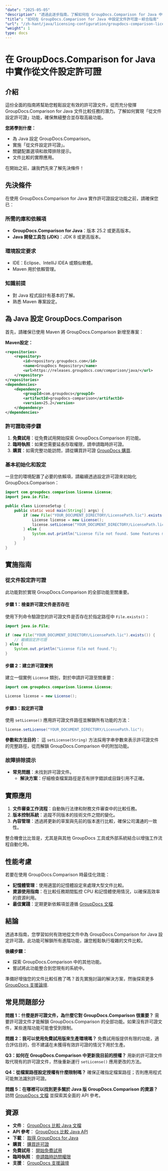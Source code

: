 ```yaml
---
"date": "2025-05-05"
"description": "透過此逐步指南，了解如何在 GroupDocs.Comparison for Java 中設定許可證文件。解鎖所有功能，有效率地增強文件比較任務。"
"title": "如何在 GroupDocs.Comparison for Java 中設定文件許可證－綜合指南"
"url": "/zh-hant/java/licensing-configuration/groupdocs-comparison-license-setup-java/"
"weight": 1
type: docs
---
```

# 在 GroupDocs.Comparison for Java 中實作從文件設定許可證

## 介紹

這份全面的指南將幫助您輕鬆設定有效的許可證文件，從而充分發揮 GroupDocs.Comparison for Java 文件比較任務的潛力。了解如何實現「從文件設定許可證」功能，確保無縫整合並存取高級功能。

**您將學到什麼：**
- 為 Java 設定 GroupDocs.Comparison。
- 實施「從文件設定許可證」。 
- 關鍵配置選項和故障排除提示。
- 文件比較的實際應用。

在開始之前，讓我們先來了解先決條件！

## 先決條件

在使用 GroupDocs.Comparison for Java 實作許可證設定功能之前，請確保您已：

### 所需的庫和依賴項
- **GroupDocs.Comparison for Java**：版本 25.2 或更高版本。
- **Java 開發工具包 (JDK)**：JDK 8 或更高版本。

### 環境設定要求
- IDE：Eclipse、IntelliJ IDEA 或類似軟體。
- Maven 用於依賴管理。

### 知識前提
- 對 Java 程式設計有基本的了解。
- 熟悉 Maven 專案設定。

## 為 Java 設定 GroupDocs.Comparison

首先，請確保已使用 Maven 將 GroupDocs.Comparison 新增至專案：

**Maven設定：**

```xml
<repositories>
    <repository>
        <id>repository.groupdocs.com</id>
        <name>GroupDocs Repository</name>
        <url>https://releases.groupdocs.com/comparison/java/</url>
    </repository>
</repositories>
<dependencies>
    <dependency>
        <groupId>com.groupdocs</groupId>
        <artifactId>groupdocs-comparison</artifactId>
        <version>25.2</version>
    </dependency>
</dependencies>
```

### 許可證取得步驟

1. **免費試用**：從免費試用開始探索 GroupDocs.Comparison 的功能。
2. **臨時執照**：如果您需要延長存取權限，請申請臨時許可證。
3. **購買**：如需完整功能訪問，請從購買許可證 [GroupDocs 購買](https://purchase。groupdocs.com/buy).

### 基本初始化和設定

一旦您的環境配置了必要的依賴項，請繼續透過設定許可證來初始化 GroupDocs.Comparison：

```java
import com.groupdocs.comparison.license.License;
import java.io.File;

public class LicenseSetup {
    public static void main(String[] args) {
        if (new File("YOUR_DOCUMENT_DIRECTORY/LicensePath.lic").exists()) {
            License license = new License();
            license.setLicense("YOUR_DOCUMENT_DIRECTORY/LicensePath.lic");
        } else {
            System.out.println("License file not found. Some features may be limited.");
        }
    }
}
```

## 實施指南

### 從文件設定許可證

此功能對於實現 GroupDocs.Comparison 的全部功能至關重要。

#### 步驟 1：檢查許可證文件是否存在
使用下列命令驗證您的許可證文件是否存在於指定路徑中 `File.exists()`：

```java
import java.io.File;

if (new File("YOUR_DOCUMENT_DIRECTORY/LicensePath.lic").exists()) {
    // 繼續設定許可證
} else {
    System.out.println("License file not found.");
}
```

#### 步驟 2：建立許可證實例
建立一個實例 `License` 類別，對於申請許可證至關重要：

```java
import com.groupdocs.comparison.license.License;

License license = new License();
```

#### 步驟3：設定許可證
使用 `setLicense()` 應用許可證文件路徑並解鎖所有功能的方法：

```java
license.setLicense("YOUR_DOCUMENT_DIRECTORY/LicensePath.lic");
```
**參數和方法目的**： 這 `setLicense(String)` 方法採用字串參數來表示許可證文件的完整路徑，從而解鎖 GroupDocs.Comparison 中的附加功能。

### 故障排除提示
- **常見問題**：未找到許可證文件。
  - **解決方案**：仔細檢查檔案路徑是否有拼字錯誤或目錄引用不正確。

## 實際應用

1. **文件審查工作流程**：自動執行法律和財務文件審查中的比較任務。
2. **版本控制系統**：追蹤不同版本的技術文件之間的變化。
3. **內容管理**：透過將更新的草案與先前的版本進行比較，確保公司溝通的一致性。

整合機會比比皆是，尤其是與其他 GroupDocs 工具或外部系統結合以增強工作流程自動化時。

## 性能考慮

若要在使用 GroupDocs.Comparison 時最佳化效能：
- **記憶體管理**：使用適當的記憶體設定來處理大型文件比較。
- **資源使用指南**：在比較任務期間監控 CPU 和記憶體使用情況，以確保高效率的資源利用。
- **最佳實踐**：定期更新依賴項並遵循 [GroupDocs 文檔](https://docs。groupdocs.com/comparison/java/).

## 結論

透過本指南，您學習如何有效地從文件中為 GroupDocs.Comparison for Java 設定許可證。此功能可解鎖所有進階功能，讓您輕鬆執行複雜的文件比較。

**後續步驟：**
- 探索 GroupDocs.Comparison 中的其他功能。
- 嘗試將此功能整合到您現有的系統中。

準備好增強您的文件比較任務了嗎？首先實施討論的解決方案，然後探索更多 [GroupDocs 支援論壇](https://forum。groupdocs.com/c/comparison).

## 常見問題部分

**問題 1：什麼是許可證文件，為什麼它對 GroupDocs.Comparison 很重要？**
需要許可證文件才能解鎖 GroupDocs.Comparison 的全部功能。如果沒有許可證文件，某些進階功能可能會受到限制。

**問題 2：我可以使用免費試用版來生產環境嗎？**
免費試用版提供有限的功能，適合評估目的，但不建議在未獲得有效許可證的情況下用於生產。

**Q3：如何在 GroupDocs.Comparison 中更新我目前的授權？**
用新的許可證文件取代現有的許可證文件，然後重新運行 `setLicense()` 應用更改的方法。

**Q4：從檔案路徑設定授權有什麼限制嗎？**
確保正確指定檔案路徑；否則應用程式可能無法識別許可證。

**問題 5：在哪裡可以找到更多關於 Java 版 GroupDocs.Comparison 的資源？**
訪問 [GroupDocs 文檔](https://docs.groupdocs.com/comparison/java/) 並探索其全面的 API 參考。

## 資源
- **文件**： [GroupDocs 比較 Java 文檔](https://docs.groupdocs.com/comparison/java/)
- **API 參考**： [GroupDocs 比較 Java API](https://reference.groupdocs.com/comparison/java/)
- **下載**： [取得 GroupDocs for Java](https://releases.groupdocs.com/comparison/java/)
- **購買**： [購買許可證](https://purchase.groupdocs.com/buy)
- **免費試用**： [開始免費試用](https://releases.groupdocs.com/comparison/java/)
- **臨時執照**： [申請臨時訪問權限](https://purchase.groupdocs.com/temporary-license/)
- **支援**： [GroupDocs 支援論壇](https://forum.groupdocs.com/c/comparison)